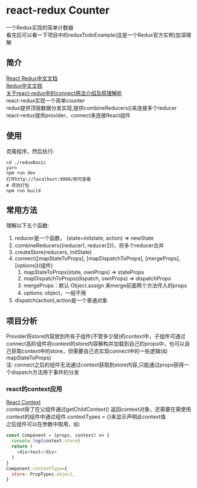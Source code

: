 # react-redux Counter
一个Redux实现的简单计数器  
看完后可以看一下项目中的reduxTodoExample(这是一个Redux官方实例)加深理解  

## 简介
[React Redux中文文档](http://cn.redux.js.org/docs/react-redux/index.html)  
[Redux中文文档](http://cn.redux.js.org/index.html)  
[关于react-redux中的connect用法介绍及原理解析](http://www.jianshu.com/p/9873d4ccb891)  
react-redux实现一个简单counter  
redux提供顶层数据分发实现,提供combineReducers()来连接多个reducer  
react-redux提供provider、connect来连接React组件  

## 使用
克隆程序，然后执行:
```
cd ./reduxBasic 
yarn
npm run dev
打开http://localhost:8080/即可查看
# 项目打包
npm run build
```

## 常用方法
理解以下五个函数:
1. reducer是一个函数， (state=initstate, action) => newState
2. combineReducers({reducer1, reducer2})，将多个reducer合并
3. createStore(reducers, initState)
4. connect([mapStateToProps], [mapDispatchToProps], [mergeProps],[options])(组件)
    1. mapStateToProps(state, ownProps) => stateProps
    2. mapDispatchToProps(dispatch, ownProps) => dispatchProps
    3. mergeProps：默认 Object.assign 来merge前面两个方法传入的props
    4. options: object，一般不用
5. dispatch(action),action是一个普通对象


## 项目分析
Provider将store内容放到所有子组件(不管多少层)的context中，子组件可通过connect高阶组件将context的store内容解构并加载到自己的props中，也可以自己获取context中的store，但需要自己去实现connect中的一些逻辑(如mapStateToProps)  
注: connect之后的组件无法通过context获取到store内容,只能通过props获得一个dispatch方法用于事件的分发  
### react的context应用
[React Context](https://reactjs.org/docs/context.html)  
context除了在父组件通过getChildContext() 返回context对象，还需要在需使用context的组件中通过组件.contextTypes = {}来显示声明此context值  
之后组件可以在参数中取用，如:  
```javascript
const Component = (props, context) => {
  console.log(context.store)
  return (
    <div>test</div>
  )
}
Component.contextType={
  store: PropTypes.object,
}
```
